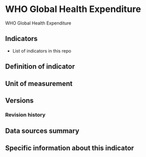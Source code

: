 # WHO Global Health Expenditure

WHO Global Health Expenditure

## Indicators

- List of indicators in this repo

## Definition of indicator


## Unit of measurement


## Versions


### Revision history


## Data sources summary


## Specific information about this indicator

